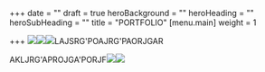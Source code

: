 +++
date = ""
draft = true
heroBackground = ""
heroHeading = ""
heroSubHeading = ""
title = "PORTFOLIO"
[menu.main]
weight = 1

+++
![](/uploads/28ae1dfb-32fa-4387-b4a2-ed1c1e685d82.jpeg)![](/uploads/2804d599-cde8-44bc-bef5-9d0b55713f69.jpeg)![](/uploads/46bb0483-62c6-43f2-8065-9d357f39569e.jpeg)LAJSRG'POAJRG'PAORJGAR

AKLJRG'APROJGA'PORJF![](/uploads/15bf8e4c-3e4e-4322-bccf-55037a0fce68_1_105_c.jpeg)![](/uploads/5437e71f-a1f5-457d-adc1-7d6916fe327c.jpeg)
